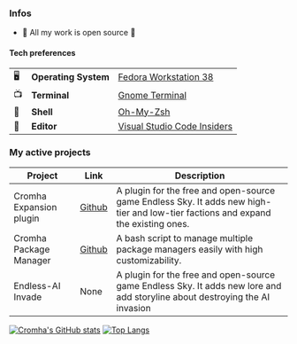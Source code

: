 
### Infos
* 👀 All my work is open source 👀

#### Tech preferences

| |                       |                                                           |
|-|-----------------------|-----------------------------------------------------------|
|🖥| **Operating System** | [Fedora Workstation 38](https://fedoraproject.org/workstation/)|
|📺| **Terminal**         | [Gnome Terminal](https://github.com/GNOME/gnome-terminal)|
|🐚| **Shell**            | [Oh-My-Zsh](https://github.com/ohmyzsh/ohmyzsh)|
|📝| **Editor**           | [Visual Studio Code Insiders](https://github.com/Microsoft/vscode)|

### My active projects
| Project                 | Link                                                              | Description                                                                                                                       |
|-------------------------|-------------------------------------------------------------------|-----------------------------------------------------------------------------------------------------------------------------------|
| Cromha Expansion plugin | [Github](https://github.com/OcelotWalrus/Cromha-Expansion-plugin) | A plugin for the free and open-source game Endless Sky. It adds new high-tier and low-tier factions and expand the existing ones. |
| Cromha Package Manager  | [Github](https://github.com/OcelotWalrus/Cromha-Package-Manager)  | A bash script to manage multiple package managers easily with high customizability.                                               |
| Endless-AI Invade       | None                                                              | A plugin for the free and open-source game Endless Sky. It adds new lore and add storyline about destroying the AI invasion       |

[![Cromha's GitHub stats](https://github-readme-stats.vercel.app/api?username=OcelotWalrus&theme=nord&show_icons=true)](https://github.com/anuraghazra/github-readme-stats)
[![Top Langs](https://github-readme-stats.vercel.app/api/top-langs/?username=OcelotWalrus&theme=nord&show_private=true&layout=compact&langs_count=10)](https://github.com/anuraghazra/github-readme-stats)
